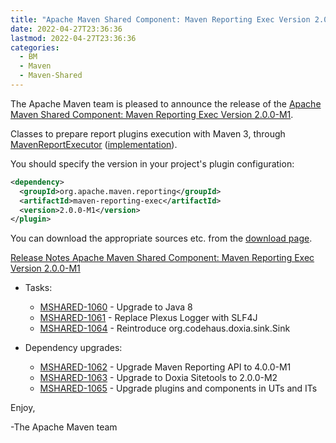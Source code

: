 ```yaml
---
title: "Apache Maven Shared Component: Maven Reporting Exec Version 2.0.0-M1"
date: 2022-04-27T23:36:36
lastmod: 2022-04-27T23:36:36
categories:
  - BM
  - Maven
  - Maven-Shared
---
```

The Apache Maven team is pleased to announce the release of the 
[Apache Maven Shared Component: Maven Reporting Exec Version 2.0.0-M1](https://maven.apache.org/shared/maven-reporting-exec/).

Classes to prepare report plugins execution with Maven 3, through
[MavenReportExecutor](https://maven.apache.org/shared/maven-reporting-exec/apidocs/org/apache/maven/reporting/exec/MavenReportExecutor.html) ([implementation](https://maven.apache.org/shared/maven-reporting-exec/apidocs/org/apache/maven/reporting/exec/DefaultMavenReportExecutor.html)). 

You should specify the version in your project's plugin configuration:

``` xml 
<dependency>
  <groupId>org.apache.maven.reporting</groupId>
  <artifactId>maven-reporting-exec</artifactId>
  <version>2.0.0-M1</version>
</plugin>
```

You can download the appropriate sources etc. from the [download page](https://maven.apache.org/shared/maven-reporting-exec/download.cgi).

<!-- more -->
 
[Release Notes Apache Maven Shared Component: Maven Reporting Exec Version 2.0.0-M1](https://issues.apache.org/jira/secure/ReleaseNote.jspa?projectId=12317922&version=12348384 )

* Tasks:
 
  * [MSHARED-1060](https://issues.apache.org/jira/browse/MSHARED-1060) - Upgrade to Java 8
  * [MSHARED-1061](https://issues.apache.org/jira/browse/MSHARED-1061) - Replace Plexus Logger with SLF4J
  * [MSHARED-1064](https://issues.apache.org/jira/browse/MSHARED-1064) - Reintroduce org.codehaus.doxia.sink.Sink

* Dependency upgrades:
 
  * [MSHARED-1062](https://issues.apache.org/jira/browse/MSHARED-1062) - Upgrade Maven Reporting API to 4.0.0-M1
  * [MSHARED-1063](https://issues.apache.org/jira/browse/MSHARED-1063) - Upgrade to Doxia Sitetools to 2.0.0-M2
  * [MSHARED-1065](https://issues.apache.org/jira/browse/MSHARED-1065) - Upgrade plugins and components in UTs and ITs

Enjoy,
 
-The Apache Maven team
